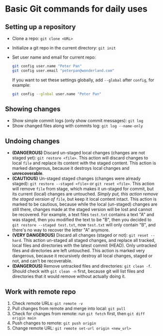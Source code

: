 # Basic Git commands for daily uses
## Setting up a repository

- Clone a repo: `git clone <URL>`

- Initialize a git repo in the current directory: `git init`

- Set user name and email for current repo:

  ```sh
  git config user.name "Peter Pan"
  git config user.email "peterpan@wonderland.com"
  ```

  If you want to set these settings globally, add `--global` after `config`, for example:

  ```sh
  git config --global user.name "Peter Pan"
  ```

## Showing changes

- Show simple commit logs (only show commit messages): `git log`
- Show changed files along with commits log: `git log --name-only`

## Undoing changes

- **(DANGEROUS)** Discard un-staged local changes (changes are not staged yet): `git restore <file>`. This action will discard changes to local `file` and replace its content with the staged content. This action is marked dangerous, because it destroys local changes and **unrecoverable**.
- **(CAUTIOUS)** Un-staged staged changes (changes were already staged): `git restore --staged <file>` or `git reset <file>`. This action will remove `file` from stage, which makes it un-staged for commit, but its current (local) changes are untouched. *Simply put, this action remove the staged version of `file`*, but keep it local content intact. This action is marked to be cautious, because while the local (un-staged) changes are still there, changes made at the staged version will be lost and cannot be recovered. For example, a text files `test.txt` contains a text "A" and was staged, then you modified the text to be "B", then you decided to `git restore --staged test.txt`, now `test.txt` will only contain "B", and there's no way to recover the letter "A" anymore.
- **(VERY DANGEROUS)** Discard all changes (staged or not): `git reset --hard`. This action un-staged all staged changes, and replace all tracked, local files and directories with the latest commit (HEAD). Only untracked files and directories are left untouched. This action is marked very dangerous, because it recursively destroy all local changes, staged or not, and can't be recoverable.
- **(DANGEROUS)** Remove untracked files and directories: `git clean -f`. Should check with `git clean -n` first, because git will list files and directories that it would remove without actually doing it.

## Work with remote repo

1. Check remote URLs: `git remote -v`
2. Pull changes from remote and merge into local: `git pull`
3. Check for changes from remote:  run `git fetch` first, then `git diff origin main`
4. Push changes to remote: `git push origin`
5. Change remote URL: `git remote set-url origin <new_url>`

